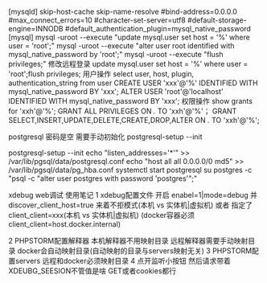 [mysqld]
skip-host-cache
skip-name-resolve
#bind-address=0.0.0.0
#max_connect_errors=10
#character-set-server=utf8
#default-storage-engine=INNODB
#default_authentication_plugin=mysql_native_password
[mysql]
mysql -uroot --execute "update mysql.user set host = '%' where user = 'root';"
mysql -uroot --execute "alter user root identified with mysql_native_password by 'root';"
mysql -uroot --execute "flush privileges;"
修改远程登录
update mysql.user set host = '%' where user = 'root';flush privileges;
用户操作
select user, host, plugin, authentication_string from user
CREATE USER 'xxx'@'%' IDENTIFIED WITH mysql_native_password BY 'xxx';
ALTER USER 'root'@'localhost' IDENTIFIED WITH mysql_native_password BY 'xxx';
权限操作
show grants for 'xxh'@'%';
GRANT ALL PRIVILEGES ON *.* TO 'xxh'@'%'；
GRANT SELECT,INSERT,UPDATE,DELETE,CREATE,DROP,ALTER ON *.* TO 'xxh'@'%';

postgresql 密码是空 需要手动初始化 postgresql-setup --init

postgresql-setup --init
echo "listen_addresses='*'" >> /var/lib/pgsql/data/postgresql.conf
echo "host all all 0.0.0.0/0 md5" >> /var/lib/pgsql/data/pg_hba.conf
systemctl start postgresql
su postgres -c "psql -c \"alter user postgres with password 'postgres'\";"

xdebug web调试 使用笔记
1 xdebug配置文件
    开启 enabel=1|mode=debug
    并
    discover_client_host=true 来着不拒模式(本机 vs 实体机|虚拟机)  或者 指定了client_client=xxx(本机 vs 实体机|虚拟机) (docker容器必须client_client=host.docker.internal)

2 PHPSTORM配置解释器 本机解释器不用映射目录 远程解释器需要手动映射目录 docker会自动映射目录(自动映射的目录与servers映射无关)
3 PHPSTORM配置servers 远程和docker必须映射目录
4 点开监听小按钮 然后请求带着XDEUBG_SEESION不管值是啥 GET或者cookies都行 
